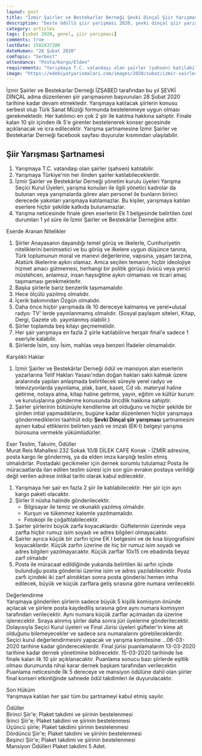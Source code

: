 ```yaml
---
layout: post
title: "İzmir Şairler ve Bestekarlar Derneği Şevki Dinçal Şiir Yarışması"
description: "beste ödüllü şiir yarışması 2020, şevki dinçal şiir yarışması"
category: articles
tags: [şubat 2020, genel, şiir yarışması]
comments: true
lastDate: 1582837200    
dateHuman: "28 Şubat 2020"
comTopic: "Serbest"
attendance: "Posta/Kargo/Elden"
requirements: "Yarışmaya T.C. vatandaşı olan şairler (şahsen) katılabilir."
image: "https://edebiyatyarismalari.com/images/2020/subat/izmir-sairler-bestekarlar-derneği-sevki-dincal-siir-yarismasi.jpg"
---
```


İzmir Şairler ve Bestekarlar Derneği İZŞABED tarafından bu yıl ŞEVKİ DİNÇAL adına düzenlenen şiir yarışmasının başvuruları 28 Şubat 2020 tarihine kadar devam etmektedir. Yarışmaya katılacak şiirlerin konusu serbest olup Türk Sanat Müziği formunda bestelenmeye uygun olması gerekmektedir. Her katılımcı en çok 2 şiir ile katılma hakkına sahiptir. Finale kalan 10 şiir içinden ilk 5'e girenler bestelenerek konser gecesinde açıklanacak ve icra edilecektir. Yarışma şartnamesine İzmir Şairler ve Bestekarlar Derneği facebook sayfası duyurular kısmından ulaşılabilir.

## Şiir Yarışması Şartnamesi
1. Yarışmaya T.C. vatandaşı olan şairler (şahsen) katılabilir.
2. Yarışmaya Türkiye'nin her ilinden şairler katılabileceklerdir.
3. İzmir Şairler ve Bestekârlar Derneği yönetim kurulu üyeleri Yarışma Seçici Kurul Üyeleri, yarışma konuları ile ilgili yönetici kadrolar da bulunan veya yarışmalarda görev alan personel ile bunların birinci derecede yakınları yarışmaya katılamazlar. Bu kişiler, yarışmaya katılan eserlere hiçbir şekilde katkıda bulunamazlar.
4. Yarışma neticesinde finale giren eserlerin Ek 1 belgesinde belirtilen özel durumları 1 yıl süre ile İzmir Şairler ve Bestekârlar Derneğine aittir.

Eserde Aranan Nitelikler  
1. Şiirler Anayasanın dayandığı temel görüş ve ilkelerle, Cumhuriyetin niteliklerini benimsetici ve bu görüş ve ilkelere uygun düşünce tanına, Türk toplumunun moral ve manevi değerlerine, vapısına, yaşam tarzına, Atatürk ilkelerine aykırı olamaz. Amca seçilen temanın, hiçbir ideolojiye hizmet amacı gütmemesi, herhangi bir politik görüşü övücü veya yerici müstehcen, anlamsız, insan haysığtine aykırı olmaması ve ticari amaç taşımaması gerekmekteıfır.
2. Başka şiirlerle bariz benzerlik taşımamalıdır.
3. Hece ölçülü yazılmış olmalıdır.
4. İçerik bakımından Özgün olmalıdır.
5. Daha önce hiçbir yarışmada ilk 10 dereceye kalmamış ve yerel•ulusal radyo: TV' lerde yayınlanmamış olmalıdır. (Sosyal paylaşım siteleri, Kitap, Dergi, Gazete vb. yayınlanmış olabilir.)
6. Şiirler toplamda beş kıtayı geçmemelidir.
7. Her şair yarışmaya en fazla 2 şiirle katılabilirve herşair final'e sadece 1 eseriyle kalabilir.
8. Şiirlerde İsim, soy İsim, mahlas veya benzeri İfadeler olmamalıdır.

Karşılıklı Haklar  
1. İzmir Şairler ve Bestekârlar Derneği ödül ve mansiyon alan eserlerin yazarlarına Telif Hakları Yasası'ndan doğan hakları saklı kalmak üzere aralarında yapılan anlaşmada belirtilecek süreyle yerel radyo ve televizyonlarda yayınlama, plak, bant, kaset, Cd vb. materyal haline getirme, notaya alma, kitap haline getirme, yayın, eğitim ve kültür kurum ve kuruluşlarına gönderme konusunda öncdlik hakkına sahiptir.
2. Şairler şiirlerinin bütünüyle kendilerine ait olduğunu ve hiçbir şekilde bir şiirden intial yapmadıklarını, bugüne kadar düzenlenen hiçbir yarışmaya göndermediklerini taahhüt edip **Şevki Dinçal şiir yarışması** şartnamesini aynen kabul ettiklerini belirten yazılı ve imzalı (EK-I) belgeyi yarışma bürosuna vermekle
yükümlüdürler.

Eser Teslim, Takvim, Ödüller  
Murat Reis Mahallesi 232 Sokak 10/B DİLEK CAFE Konak - İZMİR adresine, posta kargo ile göndermiş, ya da elden imza
karşılığı teslim etmiş olmalıdırlar. Postadaki gecikmeler için dernek sorumlu tutulamaz Posta ile müracaatlarda
ilan edilen teslim süresi için son gün evrakın postaya verildiği değil verilen adrese intikal tarihi olarak kabul edilecektir.
1. Yarışmaya her şair en fazla 2 şiir ile katılabilecektir. Her şiir için ayrı kargo paketi olacaktır.
2. ŞiirIer II nüsha halinde gönderilecektir.
    - Bilgisayar ile temiz ve okunaklı yazılmış olmalıdır.
    - Kurşun ve tükenmez kalemle yazılmamalıdır.
    - Fotokopi ile çoğaltılabilecektir.
3. Şairler şiirlerini büyük zarfa koyacaklardır. Güftelerinin üzerinde veya zarfta hiçbir rumuz isim soyadı ve adres bilgileri olmayacaktır.
4. Şairler ayrıca küçük bir zarfın içine EK I belgesini ve de kısa biyografisini koyacaklardır. Küçük zarfın üzerine de hiç bir rumuz isim soyadı ve adres bilgileri yazılmayacaktır. Küçük zarflar 10x15 cm ebadında beyaz zarf olmalıdır
5. Posta ile müracaat edildiğinde yukarıda belirtilen iki ıarfın içinde bulunduğu posta gönderisi üzerine isim ve adres yazılabilecektir. Posta zarfı içindeki iki zarf alındıktan sonra posta gönderisi hemen imha edilecek, büyük ve küçük zarflara geliş sırasına göre numara verilecektir.

Değerlendirme  
Yarışmaya gönderilen şiirlerin sadece büyük 5 kişilik komisyon önünde açılacak ve şiirlere posta kaydediliş sırasına göre aynı numara komisyon tarafından verilecektir. Aynı numara küçük zarflar açılmadan da üzerine işlenecektir. Sıraya alınmış şiirler daha sonra jüri üyelerine gönderilecektir. Dolayısıyla Seçici Kurul üyeleri ve Final Jürisi üyeleri güfteler'in kime ait olduğunu bilemeyecekler ve sadece sıra numaralarını görebileceklerdir. Seçici kurul değerIendirmesini yapacak ve yarışma komitesine ...06-03-2020 tarihine kadar göndereceklerdir. Final jürisi puanlamalarım 13-03-2020 tarihine kadar dernek yönetimine bildirecektir. 15-03-2020 tarihinde İse finale kalan ilk 10 şiir açıklanacaktır. Puanlama sonucu bazı şiirlerde eşitlik olması durumunda nihai karar dernek başkam tarafından verilecektin Puanlama neticesinde İlk 5 dereceye ve mansiyon ödülüne dahil olan şiirler final konseri etkinliğinde sahnede ödül takdimleri ile duyurulacaktır.

Son Hüküm  
Yarışmaya katılan her şair tüm bu şartnameyi kabul etmiş sayılır.

Ödüller  
Birinci Şiir'e; Plaket takdimi ve şiirinin bestelenmesi  
İkinci Şiir'e; Plaket takdimi ve şiirinin bestelenmesi  
Üçüncü şiirle; Plaket takdimi şiirinin bestelenmesi  
Dördüncü Şiir'e; Plaket takdimi ve şiirinin bestelenmesi  
Beşinci Şiir'e; Plaket takdimi ve şiirinin bestelenmesi  
Mansiyon Ödülleri Plaket takdimi 5 Adet.  